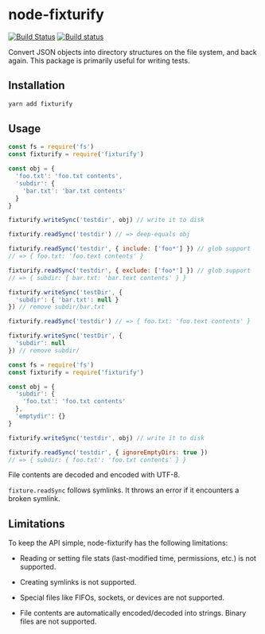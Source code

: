 # node-fixturify

[![Build Status](https://travis-ci.org/joliss/node-fixturify.png?branch=master)](https://travis-ci.org/joliss/node-fixturify) [![Build status](https://ci.appveyor.com/api/projects/status/l86l1h32q2047089?svg=true)](https://ci.appveyor.com/project/embercli/node-fixturify-xl24o)


Convert JSON objects into directory structures on the file system, and back
again. This package is primarily useful for writing tests.

## Installation

```bash
yarn add fixturify
```

## Usage

```js
const fs = require('fs')
const fixturify = require('fixturify')

const obj = {
  'foo.txt': 'foo.txt contents',
  'subdir': {
    'bar.txt': 'bar.txt contents'
  }
}

fixturify.writeSync('testdir', obj) // write it to disk

fixturify.readSync('testdir') // => deep-equals obj

fixturify.readSync('testdir', { include: ['foo*'] }) // glob support
// => { foo.txt: 'foo.text contents' }

fixturify.readSync('testdir', { exclude: ['foo*'] }) // glob support
// => { subdir: { bar.txt: 'bar.text contents' } }

fixturify.writeSync('testDir', {
  'subdir': { 'bar.txt': null }
}) // remove subdir/bar.txt

fixturify.readSync('testdir') // => { foo.txt: 'foo.text contents' }

fixturify.writeSync('testDir', {
  'subdir': null
}) // remove subdir/

```

```js
const fs = require('fs')
const fixturify = require('fixturify')

const obj = {
  'subdir': {
    'foo.txt': 'foo.txt contents'
  },
  'emptydir': {}
}

fixturify.writeSync('testdir', obj) // write it to disk

fixturify.readSync('testdir', { ignoreEmptyDirs: true })
// => { subdir: { foo.txt': 'foo.txt contents' } }

```

File contents are decoded and encoded with UTF-8.

`fixture.readSync` follows symlinks. It throws an error if it encounters a
broken symlink.

## Limitations

To keep the API simple, node-fixturify has the following limitations:

* Reading or setting file stats (last-modified time, permissions, etc.) is
  not supported.

* Creating symlinks is not supported.

* Special files like FIFOs, sockets, or devices are not supported.

* File contents are automatically encoded/decoded into strings. Binary files
  are not supported.

